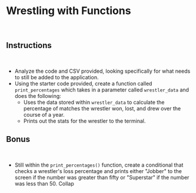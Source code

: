 # Wrestling with Functions
​
## Instructions
​
* Analyze the code and CSV provided, looking specifically for what needs to still be added to the application.
​
* Using the starter code provided, create a function called `print_percentages` which takes in a parameter called `wrestler_data` and does the following:
​
  * Uses the data stored within `wrestler_data` to calculate the percentage of matches the wrestler won, lost, and drew over the course of a year.
​
  * Prints out the stats for the wrestler to the terminal.
​
## Bonus
​
* Still within the `print_percentages()` function, create a conditional that checks a wrestler's loss percentage and prints either "Jobber" to the screen if the number was greater than fifty or "Superstar" if the number was less than 50.
Collap
